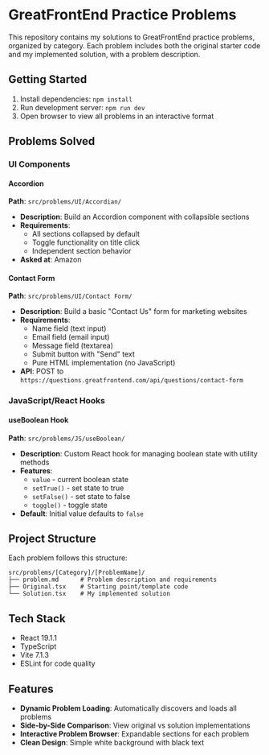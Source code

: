 # GreatFrontEnd Practice Problems

This repository contains my solutions to GreatFrontEnd practice problems, organized by category. Each problem includes both the original starter code and my implemented solution, with a problem description.

## Getting Started

1. Install dependencies: `npm install`
2. Run development server: `npm run dev`
3. Open browser to view all problems in an interactive format

## Problems Solved

### UI Components

#### Accordion
**Path**: `src/problems/UI/Accordian/`
- **Description**: Build an Accordion component with collapsible sections
- **Requirements**: 
  - All sections collapsed by default
  - Toggle functionality on title click
  - Independent section behavior
- **Asked at**: Amazon

#### Contact Form
**Path**: `src/problems/UI/Contact Form/`
- **Description**: Build a basic "Contact Us" form for marketing websites
- **Requirements**:
  - Name field (text input)
  - Email field (email input)
  - Message field (textarea)
  - Submit button with "Send" text
  - Pure HTML implementation (no JavaScript)
- **API**: POST to `https://questions.greatfrontend.com/api/questions/contact-form`

### JavaScript/React Hooks

#### useBoolean Hook
**Path**: `src/problems/JS/useBoolean/`
- **Description**: Custom React hook for managing boolean state with utility methods
- **Features**:
  - `value` - current boolean state
  - `setTrue()` - set state to true
  - `setFalse()` - set state to false
  - `toggle()` - toggle state
- **Default**: Initial value defaults to `false`

## Project Structure

Each problem follows this structure:
```
src/problems/[Category]/[ProblemName]/
├── problem.md      # Problem description and requirements
├── Original.tsx    # Starting point/template code
└── Solution.tsx    # My implemented solution
```

## Tech Stack

- React 19.1.1
- TypeScript
- Vite 7.1.3
- ESLint for code quality

## Features

- **Dynamic Problem Loading**: Automatically discovers and loads all problems
- **Side-by-Side Comparison**: View original vs solution implementations
- **Interactive Problem Browser**: Expandable sections for each problem
- **Clean Design**: Simple white background with black text